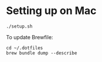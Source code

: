 # Setting up on Mac

```
./setup.sh
```

To update Brewfile:

```
cd ~/.dotfiles
brew bundle dump --describe
```

